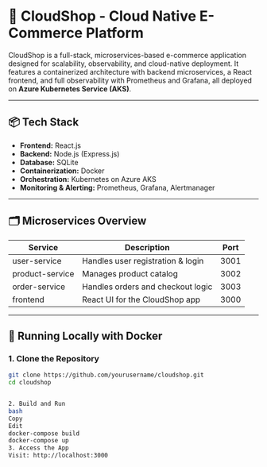 # 🛒 CloudShop - Cloud Native E-Commerce Platform

CloudShop is a full-stack, microservices-based e-commerce application designed for scalability, observability, and cloud-native deployment. It features a containerized architecture with backend microservices, a React frontend, and full observability with Prometheus and Grafana, all deployed on **Azure Kubernetes Service (AKS)**.

---

## 📦 Tech Stack

- **Frontend:** React.js
- **Backend:** Node.js (Express.js)
- **Database:** SQLite
- **Containerization:** Docker
- **Orchestration:** Kubernetes on Azure AKS
- **Monitoring & Alerting:** Prometheus, Grafana, Alertmanager

---

## 🗂️ Microservices Overview

| Service         | Description                        | Port |
|----------------|------------------------------------|------|
| user-service    | Handles user registration & login  | 3001 |
| product-service | Manages product catalog            | 3002 |
| order-service   | Handles orders and checkout logic  | 3003 |
| frontend        | React UI for the CloudShop app     | 3000 |

---

## 🐳 Running Locally with Docker

### 1. Clone the Repository
```bash
git clone https://github.com/yourusername/cloudshop.git
cd cloudshop


2. Build and Run
bash
Copy
Edit
docker-compose build
docker-compose up
3. Access the App
Visit: http://localhost:3000